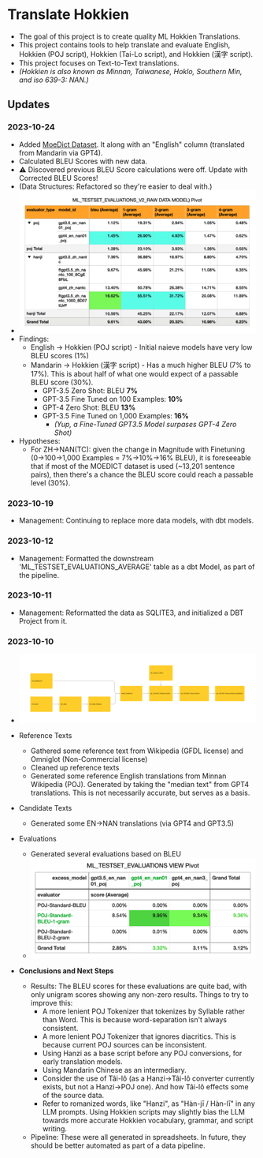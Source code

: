# Translate Hokkien
- The goal of this project is to create quality ML Hokkien Translations.
- This project contains tools to help translate and evaluate English, Hokkien (POJ script), Hokkien (Tai-Lo script), and Hokkien (漢字 script).
- This project focuses on Text-to-Text translations. 
- *(Hokkien is also known as Minnan, Taiwanese, Hoklo, Southern Min, and iso 639-3: NAN.)*

## Updates
### 2023-10-24
- Added [MoeDict Dataset](https://github.com/g0v/moedict-data-twblg/blob/master/uni/%E4%BE%8B%E5%8F%A5.csv). It along with an "English" column (translated from Mandarin via GPT4).
- Calculated BLEU Scores with new data.
- ⚠️ Discovered previous BLEU Score calculations were off. Update with Corrected BLEU Scores!
- (Data Structures: Refactored so they're easier to deal with.)
- ![Evaluations on 10/24](https://github.com/whiai/translate-hokkien/blob/631ec6a55a3b7ee38ab4d0c8402dec03de6d4282/images/20231024-evaluations.png?raw=true)
- Findings:
	- English -> Hokkien (POJ script) - Initial naieve models have very low BLEU scores (1%)
 	- Mandarin -> Hokkien (漢字 script) - Has a much higher BLEU (7% to 17%). This is about half of what one would expect of a passable BLEU score (30%).
		- GPT-3.5 Zero Shot: BLEU **7%**
  		- GPT-3.5 Fine Tuned on 100 Examples: **10%**
  		- GPT-4 Zero Shot: BLEU **13%**
  		- GPT-3.5 Fine Tuned on 1,000 Examples: **16%**
  			- _(Yup, a Fine-Tuned GPT3.5 Model surpases GPT-4 Zero Shot)_
- Hypotheses: 
	- For ZH->NAN(TC): given the change in Magnitude with Finetuning (0->100->1,000 Examples = 7%->10%->16% BLEU), it is foreseeable that if most of the MOEDICT dataset is used (~13,201 sentence pairs), then there's a chance the BLEU score could reach a passable level (30%).
### 2023-10-19
- Management: Continuing to replace more data models, with dbt models.
### 2023-10-12
- Management: Formatted the downstream 'ML_TESTSET_EVALUATIONS_AVERAGE' table as a dbt Model, as part of the pipeline.
### 2023-10-11
- Management: Reformatted the data as SQLITE3, and initialized a DBT Project from it.
### 2023-10-10
- ![Data Models](https://github.com/whiai/translate-hokkien/blob/969de0244f372df7bfde60c52fb5fc50d373ab56/images/20231010-data-models.png?raw=true)
- Reference Texts
	- Gathered some reference text from Wikipedia (GFDL license) and Omniglot (Non-Commercial license)
	- Cleaned up reference texts
	- Generated some reference English translations from Minnan Wikipedia (POJ). Generated by taking the "median text" from GPT4 translations. This is not necessarily accurate, but serves as a basis.
- Candidate Texts
	- Generated some EN→NAN translations (via GPT4 and GPT3.5)
- Evaluations
	- Generated several evaluations based on BLEU
 	- ![Evaluations](https://raw.githubusercontent.com/whiai/translate-hokkien/main/images/20231010-evaluations.png)	

- **Conclusions and Next Steps**
	- Results: The BLEU scores for these evaluations are quite bad, with only unigram scores showing any non-zero results. Things to try to improve this:
		- A more lenient POJ Tokenizer that tokenizes by Syllable rather than Word. This is because word-separation isn't always consistent.
		- A more lenient POJ Tokenizer that ignores diacritics. This is because current POJ sources can be inconsistent.
		- Using Hanzi as a base script before any POJ conversions, for early translation models.
		- Using Mandarin Chinese as an intermediary.
		- Consider the use of Tâi-lô (as a Hanzi→Tâi-lô converter currently exists, but not a Hanzi→POJ one). And how Tâi-lô effects some of the source data.
		- Refer to romanized words, like "Hanzi", as "Hàn-jī / Hàn-lī" in any LLM  prompts. Using Hokkien scripts may slightly bias the LLM towards more accurate Hokkien vocabulary, grammar, and script writing.
	- Pipeline: These were all generated in spreadsheets. In future, they should be better automated as part of a data pipeline.
